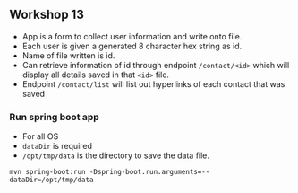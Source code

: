 ## Workshop 13
- App is a form to collect user information and write onto file.
- Each user is given a generated 8 character hex string as id.
- Name of file written is id.
- Can retrieve information of id through endpoint `/contact/<id>` which will display all details saved in that `<id>` file.
- Endpoint `/contact/list` will list out hyperlinks of each contact that was saved


### Run spring boot app

- For all OS
- `dataDir` is required
- `/opt/tmp/data` is the directory to save the data file.

```mvn spring-boot:run -Dspring-boot.run.arguments=--dataDir=/opt/tmp/data```